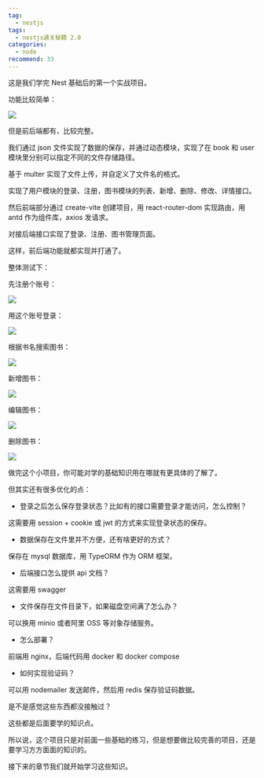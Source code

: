 ```yaml
---
tag:
  - nestjs
tags:
  - nestjs通关秘籍 2.0
categories:
  - node
recommend: 33
---
```


这是我们学完 Nest 基础后的第一个实战项目。

功能比较简单：

![](images/image-910.jpg)

但是前后端都有，比较完整。

我们通过 json 文件实现了数据的保存，并通过动态模块，实现了在 book 和 user 模块里分别可以指定不同的文件存储路径。

基于 multer 实现了文件上传，并自定义了文件名的格式。

实现了用户模块的登录、注册，图书模块的列表、新增、删除、修改、详情接口。

然后前端部分通过 create-vite 创建项目，用 react-router-dom 实现路由，用 antd 作为组件库，axios 发请求。

对接后端接口实现了登录、注册、图书管理页面。

这样，前后端功能就都实现并打通了。

整体测试下：

先注册个账号：

![](images/image-911.jpg)

用这个账号登录：

![](images/image-912.jpg)

根据书名搜索图书：

![](images/image-913.jpg)

新增图书：

![](images/image-914.jpg)

编辑图书：

![](images/image-915.jpg)

删除图书：

![](images/image-916.jpg)

做完这个小项目，你可能对学的基础知识用在哪就有更具体的了解了。

但其实还有很多优化的点：

- 登录之后怎么保存登录状态？比如有的接口需要登录才能访问，怎么控制？

这需要用 session + cookie 或 jwt 的方式来实现登录状态的保存。

- 数据保存在文件里并不方便，还有啥更好的方式？

保存在 mysql 数据库，用 TypeORM 作为 ORM 框架。

- 后端接口怎么提供 api 文档？

这需要用 swagger

- 文件保存在文件目录下，如果磁盘空间满了怎么办？

可以换用 minio 或者阿里 OSS 等对象存储服务。

- 怎么部署？

前端用 nginx，后端代码用 docker 和 docker compose

- 如何实现验证码？

可以用 nodemailer 发送邮件，然后用 redis 保存验证码数据。

是不是感觉这些东西都没接触过？

这些都是后面要学的知识点。

所以说，这个项目只是对前面一些基础的练习，但是想要做比较完善的项目，还是要学习方方面面的知识的。

接下来的章节我们就开始学习这些知识。

